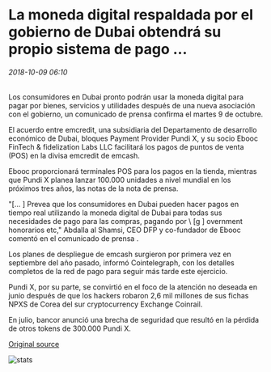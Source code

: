 # La moneda digital respaldada por el gobierno de Dubai obtendrá su propio sistema de pago ...

###### 2018-10-09 06:10

Los consumidores en Dubai pronto podrán usar la moneda digital para pagar por bienes, servicios y utilidades después de una nueva asociación con el gobierno, un comunicado de prensa confirma el martes 9 de octubre.

El acuerdo entre emcredit, una subsidiaria del Departamento de desarrollo económico de Dubai, bloques Payment Provider Pundi X, y su socio Ebooc FinTech & fidelization Labs LLC facilitará los pagos de puntos de venta (POS) en la divisa emcredit de emcash.

Ebooc proporcionará terminales POS para los pagos en la tienda, mientras que Pundi X planea lanzar 100.000 unidades a nivel mundial en los próximos tres años, las notas de la nota de prensa.

"[... \] Prevea que los consumidores en Dubai pueden hacer pagos en tiempo real utilizando la moneda digital de Dubai para todas sus necesidades de pago para las compras, pagando por \ [g \] overnment honorarios etc," Abdalla al Shamsi, CEO DFP y co-fundador de Ebooc comentó en el comunicado de prensa .

Los planes de despliegue de emcash surgieron por primera vez en septiembre del año pasado, informó Cointelegraph, con los detalles completos de la red de pago para seguir más tarde este ejercicio.

Pundi X, por su parte, se convirtió en el foco de la atención no deseada en junio después de que los hackers robaron 2,6 mil millones de sus fichas NPXS de Corea del sur cryptocurrency Exchange Coinrail.

En julio, bancor anunció una brecha de seguridad que resultó en la pérdida de otros tokens de 300.000 Pundi X.

[Original source](https://cointelegraph.com/news/dubai-government-backed-digital-currency-will-get-its-own-payment-system)

![stats](https://c.statcounter.com/11760860/0/a89fa40b/1/ "stats")